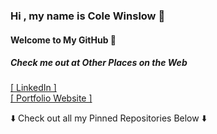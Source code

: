 ###  Hi , my name is Cole Winslow 🚀  
#### Welcome to My GitHub 👾


##### Check me out at Other Places on the Web
 <a href="https://www.linkedin.com/in/cole-winslow/">[ LinkedIn ]</a>  
 <a target="blank" href="https://colewinslowportfolio.netlify.app/">[ Portfolio Website ]</a>

<p>⬇️  Check out all my Pinned Repositories Below ⬇️ </p>
